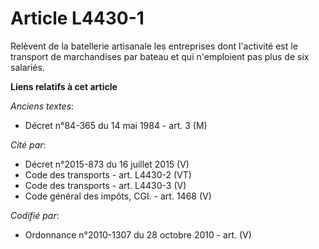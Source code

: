 # Article L4430-1

Relèvent de la batellerie artisanale les entreprises dont l'activité est le transport de marchandises par bateau et qui
n'emploient pas plus de six salariés.

**Liens relatifs à cet article**

_Anciens textes_:

  - Décret n°84-365 du 14 mai 1984 - art. 3 (M)

_Cité par_:

  - Décret n°2015-873 du 16 juillet 2015 (V)
  - Code des transports - art. L4430-2 (VT)
  - Code des transports - art. L4430-3 (V)
  - Code général des impôts, CGI. - art. 1468 (V)

_Codifié par_:

  - Ordonnance n°2010-1307 du 28 octobre 2010 - art. (V)
